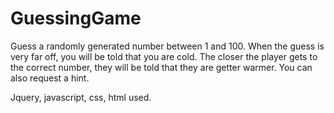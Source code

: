 # GuessingGame

Guess a randomly generated number between 1 and 100. When the guess is very far off, you will be told that you are cold. The closer the player gets to the correct number, they will be told that they are getter warmer. You can also request a hint. 

Jquery, javascript, css, html used. 
